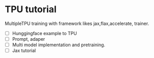 # TPU tutorial
MultipleTPU training with framework likes jax,flax,accelerate, trainer. 

- [ ] Hunggingface example to TPU 
- [ ] Prompt, adaper
- [ ] Multi model implementation and pretraining. 
- [ ] Jax tutorial
